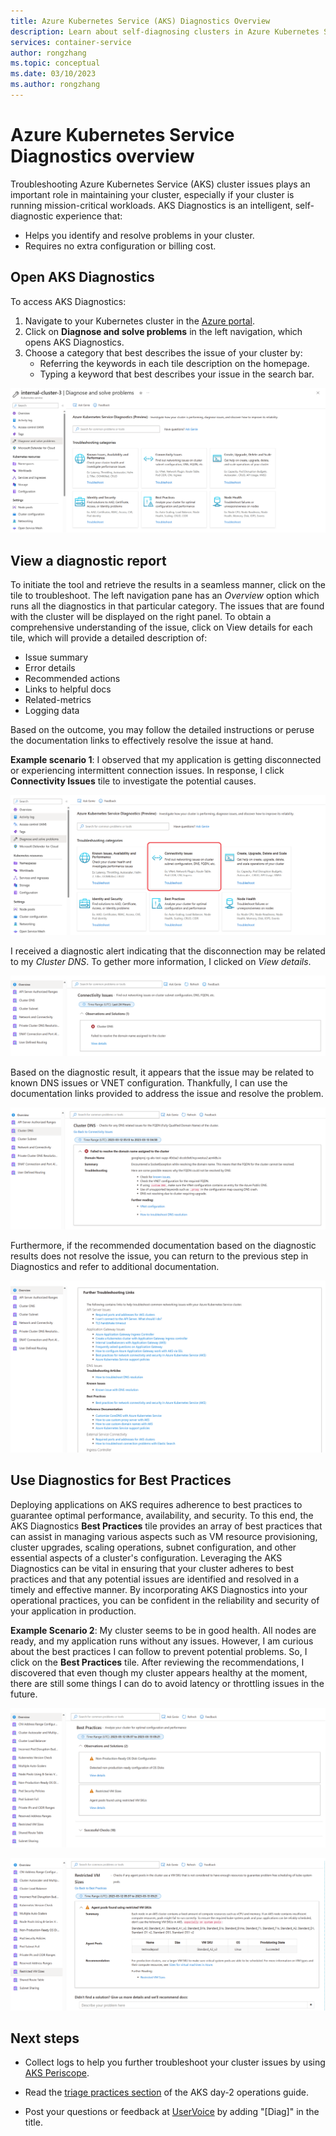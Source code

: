 ```yaml
---
title: Azure Kubernetes Service (AKS) Diagnostics Overview
description: Learn about self-diagnosing clusters in Azure Kubernetes Service.
services: container-service
author: rongzhang
ms.topic: conceptual
ms.date: 03/10/2023
ms.author: rongzhang
---
```


# Azure Kubernetes Service Diagnostics overview

Troubleshooting Azure Kubernetes Service (AKS) cluster issues plays an important role in maintaining your cluster, especially if your cluster is running mission-critical workloads. AKS Diagnostics is an intelligent, self-diagnostic experience that:
* Helps you identify and resolve problems in your cluster. 
* Requires no extra configuration or billing cost.
 

## Open AKS Diagnostics

To access AKS Diagnostics:

1. Navigate to your Kubernetes cluster in the [Azure portal](https://portal.azure.com).
2. Click on **Diagnose and solve problems** in the left navigation, which opens AKS Diagnostics.
3. Choose a category that best describes the issue of your cluster by:
    * Referring the keywords in each tile description on the homepage.
    * Typing a keyword that best describes your issue in the search bar.

![Homepage](./media/concepts-diagnostics/aks-diagnostics-homepage.PNG)


## View a diagnostic report

To initiate the tool and retrieve the results in a seamless manner, click on the tile to troubleshoot. The left navigation pane has an _Overview_ option which runs all the diagnostics in that particular category. The issues that are found with the cluster will be displayed on the right panel. To obtain a comprehensive understanding of the issue, click on View details for each tile, which will provide a detailed description of:

* Issue summary
* Error details
* Recommended actions
* Links to helpful docs
* Related-metrics
* Logging data 

Based on the outcome, you may follow the detailed instructions or peruse the documentation links to effectively resolve the issue at hand. 

**Example scenario 1**: I observed that my application is getting disconnected or experiencing intermittent connection issues. In response, I click **Connectivity Issues** tile to investigate the potential causes. 

![AKS Diagnostics Results - Networking Tile](./media/concepts-diagnostics/aks-diagnostics-tile.png)

I received a diagnostic alert indicating that the disconnection may be related to my *Cluster DNS*. To gether more information, I clicked on *View details*. 

![AKS Diagnostics Results - Networking](./media/concepts-diagnostics/aks-diagnostics-results.png)

Based on the diagnostic result, it appears that the issue may be related to known DNS issues or VNET configuration. Thankfully, I can use the documentation links provided to address the issue and resolve the problem.

![AKS Diagnostics Results - Networking - Cluster DNS](./media/concepts-diagnostics/aks-diagnostics-network.png)

Furthermore, if the recommended documentation based on the diagnostic results does not resolve the issue, you can return to the previous step in Diagnostics and refer to additional documentation.

![AKS Diagnostics Results - Additional - Docs](./media/concepts-diagnostics/aks-diagnostics-doc.png)

## Use Diagnostics for Best Practices

Deploying applications on AKS requires adherence to best practices to guarantee optimal performance, availability, and security. To this end, the AKS Diagnostics **Best Practices** tile provides an array of best practices that can assist in managing various aspects such as VM resource provisioning, cluster upgrades, scaling operations, subnet configuration, and other essential aspects of a cluster's configuration. Leveraging the AKS Diagnostics can be vital in ensuring that your cluster adheres to best practices and that any potential issues are identified and resolved in a timely and effective manner. By incorporating AKS Diagnostics into your operational practices, you can be confident in the reliability and security of your application in production.

**Example Scenario 2**: My cluster seems to be in good health. All nodes are ready, and my application runs without any issues. However, I am curious about the best practices I can follow to prevent potential problems. So, I click on the **Best Practices** tile. After reviewing the recommendations, I discovered that even though my cluster appears healthy at the moment, there are still some things I can do to avoid latency or throttling issues in the future. 

![AKS Diagnostics Results - Best - Practice](./media/concepts-diagnostics/aks-diagnostics-best.png)

![AKS Diagnostics Results - Best - result](./media/concepts-diagnostics/aks-diagnostics-practice.png)

## Next steps

* Collect logs to help you further troubleshoot your cluster issues by using [AKS Periscope](https://aka.ms/aksperiscope).

* Read the [triage practices section](/azure/architecture/operator-guides/aks/aks-triage-practices) of the AKS day-2 operations guide.

* Post your questions or feedback at [UserVoice](https://feedback.azure.com/d365community/forum/aabe212a-f724-ec11-b6e6-000d3a4f0da0) by adding "[Diag]" in the title.
